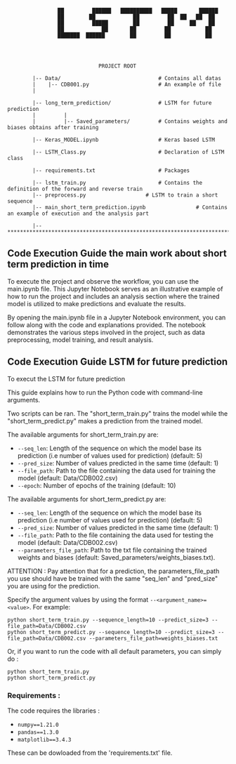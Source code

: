 
					██         ██████   ██████████   █████       ██████
					██        ██            ██         ██  ██   ██  ██
					██         █████        ██         ██     ██    ██
					██            ██       ██         ██           ██
					███████  ██████        ██         ██           ██




						         PROJECT ROOT

			|-- Data/                             	# Contains all datas 
			|    |-- CDB001.py                    	# An example of file
			|                      

			|-- long_term_prediction/             	# LSTM for future prediction 
			|         |      
			|         |-- Saved_parameters/       	# Contains weights and biases obtains after training

			|-- Keras_MODEL.ipynb                 	# Keras based LSTM 

			|-- LSTM_Class.py                     	# Declaration of LSTM class

			|-- requirements.txt                  	# Packages

			|-- lstm_train.py             	       	# Contains the definition of the forward and reverse train
			|-- preprocess.py                  	# LSTM to train a short sequence
			|-- main_short_term_prediction.ipynb				# Contains an example of execution and the analysis part 

			|-- ************************************************************************

## Code Execution Guide the main work about short term prediction in time

To execute the project and observe the workflow, you can use the main.ipynb file. This Jupyter Notebook serves as an illustrative example of how to run the project and includes an analysis section where the trained model is utilized to make predictions and evaluate the results.

By opening the main.ipynb file in a Jupyter Notebook environment, you can follow along with the code and explanations provided. The notebook demonstrates the various steps involved in the project, such as data preprocessing, model training, and result analysis.

## Code Execution Guide LSTM for future prediction 
To execut the LSTM for future prediction 

This guide explains how to run the Python code with command-line arguments.

Two scripts can be ran. The "short_term_train.py" trains the model while the "short_term_predict.py" makes a prediction from the trained model. 

The available arguments for short_term_train.py are:

- `--seq_len`: Length of the sequence on which the model base its prediction (i.e number of values used for prediction) (default: 5)
- `--pred_size`: Number of values predicted in the same time (default: 1)
- `--file_path`: Path to the file containing the data used for training the model (default: Data/CDB002.csv)
- `--epoch`: Number of epochs of the training (default: 10)


The available arguments for short_term_predict.py are:

- `--seq_len`: Length of the sequence on which the model base its prediction (i.e number of values used for prediction) (default: 5)
- `--pred_size`: Number of values predicted in the same time (default: 1)
- `--file_path`: Path to the file containing the data used for testing the model (default: Data/CDB002.csv)
- `--parameters_file_path`: Path to the txt file containing the trained weights and biases (default: Saved_parameters/weights_biases.txt).

ATTENTION : Pay attention that for a prediction, the parameters_file_path you use should have be trained with the same "seq_len" and "pred_size" you are using for the prediction.

Specify the argument values by using the format `--<argument_name>=<value>`. For example:

	python short_term_train.py --sequence_length=10 --predict_size=3 --file_path=Data/CDB002.csv
	python short_term_predict.py --sequence_length=10 --predict_size=3 --file_path=Data/CDB002.csv --parameters_file_path=weights_biases.txt

Or, if you want to run the code with all default parameters, you can simply do :

	python short_term_train.py 
	python short_term_predict.py


### Requirements : 

The code requires the libraries :

- `numpy==1.21.0`
- `pandas==1.3.0`
- `matplotlib==3.4.3`

These can be dowloaded from the 'requirements.txt' file.
